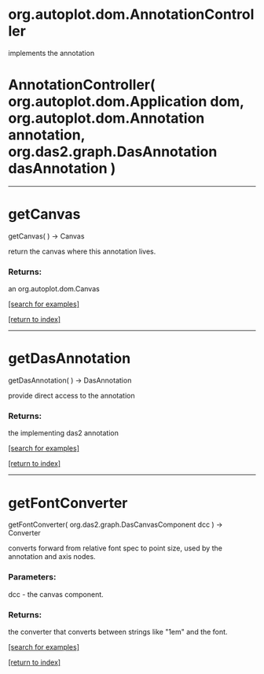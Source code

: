 # org.autoplot.dom.AnnotationController

implements the annotation

# AnnotationController( org.autoplot.dom.Application dom, org.autoplot.dom.Annotation annotation, org.das2.graph.DasAnnotation dasAnnotation )


***
<a name="getCanvas"></a>
# getCanvas
getCanvas(  ) &rarr; Canvas

return the canvas where this annotation lives.

### Returns:
an org.autoplot.dom.Canvas


<a href="https://github.com/autoplot/dev/search?q=getCanvas&unscoped_q=getCanvas">[search for examples]</a>

<a href="https://github.com/autoplot/documentation/blob/master/javadoc/index-all.md">[return to index]</a>

***
<a name="getDasAnnotation"></a>
# getDasAnnotation
getDasAnnotation(  ) &rarr; DasAnnotation

provide direct access to the annotation

### Returns:
the implementing das2 annotation

<a href="https://github.com/autoplot/dev/search?q=getDasAnnotation&unscoped_q=getDasAnnotation">[search for examples]</a>

<a href="https://github.com/autoplot/documentation/blob/master/javadoc/index-all.md">[return to index]</a>

***
<a name="getFontConverter"></a>
# getFontConverter
getFontConverter( org.das2.graph.DasCanvasComponent dcc ) &rarr; Converter

converts forward from relative font spec to point size, used by
 the annotation and axis nodes.

### Parameters:
dcc - the canvas component.

### Returns:
the converter that converts between strings like "1em" and the font.

<a href="https://github.com/autoplot/dev/search?q=getFontConverter&unscoped_q=getFontConverter">[search for examples]</a>

<a href="https://github.com/autoplot/documentation/blob/master/javadoc/index-all.md">[return to index]</a>


